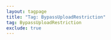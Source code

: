 ```yaml
---
layout: tagpage
title: "Tag: BypassUploadRestriction"
tag: BypassUploadRestriction
exclude: true
---
```

